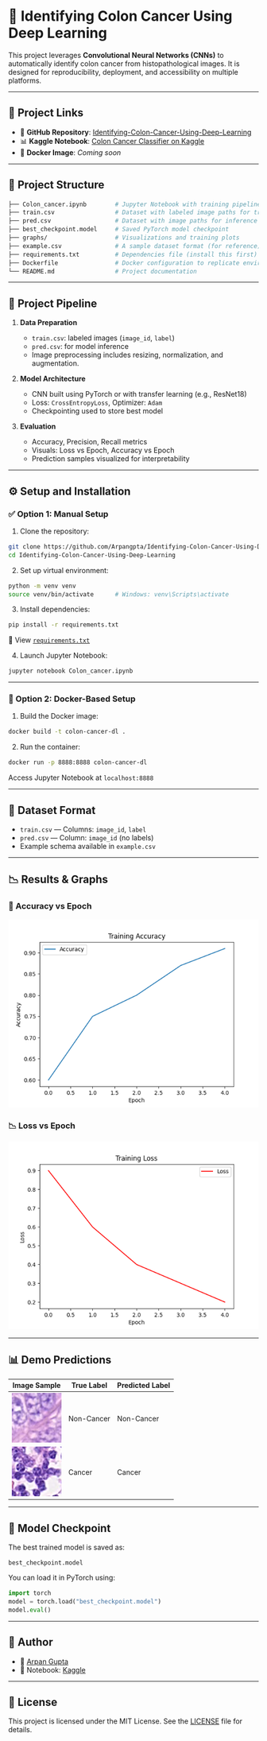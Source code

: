 # 🧬 Identifying Colon Cancer Using Deep Learning

This project leverages **Convolutional Neural Networks (CNNs)** to automatically identify colon cancer from histopathological images. It is designed for reproducibility, deployment, and accessibility on multiple platforms.

---

## 📌 Project Links

- 🔗 **GitHub Repository**: [Identifying-Colon-Cancer-Using-Deep-Learning](https://github.com/Arpangpta/Identifying-Colon-Cancer-Using-Deep-Learning)
- 📊 **Kaggle Notebook**: [Colon Cancer Classifier on Kaggle](https://www.kaggle.com/code/apngupta/identifying-colon-cancer-using-deep-learning)
- 🐳 **Docker Image**: _Coming soon_

---

## 📁 Project Structure

```bash
├── Colon_cancer.ipynb        # Jupyter Notebook with training pipeline
├── train.csv                 # Dataset with labeled image paths for training
├── pred.csv                  # Dataset with image paths for inference
├── best_checkpoint.model     # Saved PyTorch model checkpoint
├── graphs/                   # Visualizations and training plots
├── example.csv               # A sample dataset format (for reference)
├── requirements.txt          # Dependencies file (install this first)
├── Dockerfile                # Docker configuration to replicate environment
└── README.md                 # Project documentation
```

---

## 🔬 Project Pipeline

1. **Data Preparation**
   - `train.csv`: labeled images (`image_id`, `label`)
   - `pred.csv`: for model inference
   - Image preprocessing includes resizing, normalization, and augmentation.

2. **Model Architecture**
   - CNN built using PyTorch or with transfer learning (e.g., ResNet18)
   - Loss: `CrossEntropyLoss`, Optimizer: `Adam`
   - Checkpointing used to store best model

3. **Evaluation**
   - Accuracy, Precision, Recall metrics
   - Visuals: Loss vs Epoch, Accuracy vs Epoch
   - Prediction samples visualized for interpretability

---

## ⚙️ Setup and Installation

### ✅ Option 1: Manual Setup

1. Clone the repository:

```bash
git clone https://github.com/Arpangpta/Identifying-Colon-Cancer-Using-Deep-Learning.git
cd Identifying-Colon-Cancer-Using-Deep-Learning
```

2. Set up virtual environment:

```bash
python -m venv venv
source venv/bin/activate      # Windows: venv\Scripts\activate
```

3. Install dependencies:

```bash
pip install -r requirements.txt
```

📄 View [`requirements.txt`](./requirements.txt)

4. Launch Jupyter Notebook:

```bash
jupyter notebook Colon_cancer.ipynb
```

---

### 🐳 Option 2: Docker-Based Setup

1. Build the Docker image:

```bash
docker build -t colon-cancer-dl .
```

2. Run the container:

```bash
docker run -p 8888:8888 colon-cancer-dl
```

Access Jupyter Notebook at `localhost:8888`

---

## 🧪 Dataset Format

- `train.csv` — Columns: `image_id`, `label`
- `pred.csv` — Column: `image_id` (no labels)
- Example schema available in `example.csv`

---

## 📉 Results & Graphs

### 🔁 Accuracy vs Epoch

![Accuracy](graphs/accuracy_curve.png)

### 📉 Loss vs Epoch

![Loss](graphs/loss_curve.png)

---

## 📊 Demo Predictions

| Image Sample                | True Label | Predicted Label |
|-----------------------------|------------|-----------------|
| ![](graphs/normal.png)      | Non-Cancer | Non-Cancer      |
| ![](graphs/cancer.png)      | Cancer     | Cancer          |

---

## 🧠 Model Checkpoint

The best trained model is saved as:

```
best_checkpoint.model
```

You can load it in PyTorch using:

```python
import torch
model = torch.load("best_checkpoint.model")
model.eval()
```

---

## 👥 Author

- 👤 [Arpan Gupta](https://github.com/Arpangpta)  
- 📓 Notebook: [Kaggle](https://www.kaggle.com/code/apngupta/identifying-colon-cancer-using-deep-learning)

---

## 📄 License

This project is licensed under the MIT License. See the [LICENSE](LICENSE) file for details.
